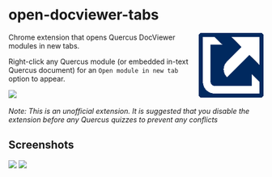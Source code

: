 # open-docviewer-tabs
<img src=assets/icon128.png align=right>

Chrome extension that opens Quercus DocViewer modules in new tabs.

Right-click any Quercus module (or embedded in-text Quercus document) for an `Open module in new tab` option to appear.

<img src=https://i.imgur.com/tc5Zw3D.png>

<i>Note: This is an unofficial extension. It is suggested that you disable the extension before any Quercus quizzes to prevent any conflicts</i>

## Screenshots
<img src=https://i.imgur.com/Ils0evz.png>
<img src=https://i.imgur.com/XLeFW7O.png>
